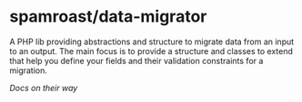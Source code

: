 spamroast/data-migrator
=======================

A PHP lib providing abstractions and structure to migrate data from an input to an output. The main focus is to
provide a structure and classes to extend that help you define your fields and their validation constraints for
a migration.

*Docs on their way*
